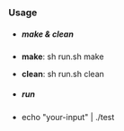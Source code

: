 ### Usage
- ##### make & clean
- **make**: sh run.sh make
- **clean**: sh run.sh clean

- ##### run
- echo "your-input" | ./test
